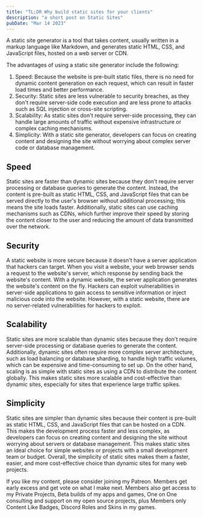 ```yaml
---
title: "TL;DR Why build static sites for your clients"
description: "a short post on Static Sites"
pubDate: "Mar 14 2023"
---
```




A static site generator is a tool that takes content, usually written in a markup language like Markdown, and generates static HTML, CSS, and JavaScript files, hosted on a web server or CDN.

The advantages of using a static site generator include the following:

1. Speed: Because the website is pre-built static files, there is no need for dynamic content generation on each request, which can result in faster load times and better performance.
2. Security: Static sites are less vulnerable to security breaches, as they don't require server-side code execution and are less prone to attacks such as SQL injection or cross-site scripting.
3. Scalability: As static sites don't require server-side processing, they can handle large amounts of traffic without expensive infrastructure or complex caching mechanisms.
3. Simplicity: With a static site generator, developers can focus on creating content and designing the site without worrying about complex server code or database management.

## Speed

Static sites are faster than dynamic sites because they don't require server processing or database queries to generate the content. Instead, the content is pre-built as static HTML, CSS, and JavaScript files that can be served directly to the user's browser without additional processing; this means the site loads faster. Additionally, static sites can use caching mechanisms such as CDNs, which further improve their speed by storing the content closer to the user and reducing the amount of data transmitted over the network. 

## Security
	
A static website is more secure because it doesn't have a server application that hackers can target. When you visit a website, your web browser sends a request to the website's server, which response by sending back the website's content. With a dynamic website, the server application generates the website's content on the fly. Hackers can exploit vulnerabilities in server-side applications to gain access to sensitive information or inject malicious code into the website. However, with a static website, there are no server-related vulnerabilities for hackers to exploit.

## Scalability

Static sites are more scalable than dynamic sites because they don't require server-side processing or database queries to generate the content. Additionally, dynamic sites often require more complex server architecture, such as load balancing or database sharding, to handle high traffic volumes, which can be expensive and time-consuming to set up. On the other hand, scaling is as simple with static sites as using a CDN to distribute the content globally. This makes static sites more scalable and cost-effective than dynamic sites, especially for sites that experience large traffic spikes.

## Simplicity

Static sites are simpler than dynamic sites because their content is pre-built as static HTML, CSS, and JavaScript files that can be hosted on a CDN. This makes the development process faster and less complex, as developers can focus on creating content and designing the site without worrying about servers or database management. This makes static sites an ideal choice for simple websites or projects with a small development team or budget. Overall, the simplicity of static sites makes them a faster, easier, and more cost-effective choice than dynamic sites for many web projects.


If you like my content, please consider joining my Patreon. Members get early excess and get vote on what I make next. Members also get access to my Private Projects, Beta builds of my apps and games, One on One consulting and support on my open source projects, plus Members only Content Like Badges, Discord Roles and Skins in my games.
